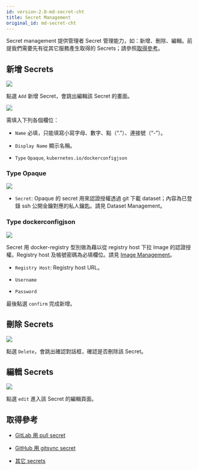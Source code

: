 ```yaml
---
id: version-2.8-md-secret-cht
title: Secret Management
original_id: md-secret-cht
---
```


Secret management 提供管理者 Secret 管理能力，如：新增、刪除、編輯。前提我們需要先有從其它服務產生取得的 Secrets；請參照[取得參考](#取得參考)。

## 新增 Secrets

![](assets/secret_add_v26.png)

點選 `Add` 新增 Secret，會跳出編輯該 Secret 的畫面。

![](assets/secret_empty_v26.png)

需填入下列各個欄位：

+ `Name` 必填，只能填寫小寫字母、數字、點（“.”）、連接號（“-”）。

+ `Display Name` 顯示名稱。

+ `Type` `Opaque`, `kubernetes.io/dockerconfigjson`

### Type Opaque

![](assets/secret_opaque_key_v26.png)

+ `Secret`: Opaque 的 secret 用來認證授權透過 git 下載 dataset；內容為已登錄 ssh 公開金鑰對應的私人鑰匙。請見 Dataset Management。

### Type dockerconfigjson

![](assets/secret_dockerconfigjson_v26.png)

Secret 用 docker-registry 型別做為藉以從 registry host 下拉 Image 的認證授權。Registry host 及帳號密碼為必填欄位。請見 [Image Management](admin-image-cht)。

+ `Registry Host`: Registry host URL。

+ `Username`

+ `Password`

最後點選 `confirm` 完成新增。

## 刪除 Secrets

![](assets/actions.png)

點選 `Delete`，會跳出確認對話框，確認是否刪除該 Secret。

## 編輯 Secrets

![](assets/actions.png)

點選 `edit` 進入該 Secret 的編輯頁面。

## 取得參考

+ [GitLab 用 pull secret](../quickstart/secret-pull-image)

+ [GitHub 用 gitsync secret](../quickstart/secret-gitsync)
  
+ [其它 secrets](../quickstart/secret-pull-image#其它)
